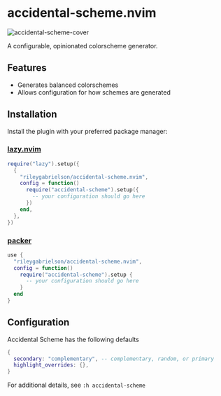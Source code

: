 # accidental-scheme.nvim

![accidental-scheme-cover](https://user-images.githubusercontent.com/65042525/217168433-8a303a74-8432-4bff-964d-40fed03b04fe.jpeg)

A configurable, opinionated colorscheme generator.

## Features

- Generates balanced colorschemes
- Allows configuration for how schemes are generated

## Installation

Install the plugin with your preferred package manager:

### [lazy.nvim](https://github.com/folke/lazy.nvim)

```lua
require("lazy").setup({
  {
    "rileygabrielson/accidental-scheme.nvim",
    config = function()
      require("accidental-scheme").setup({
        -- your configuration should go here
      })
    end,
  },
})
```

### [packer](https://github.com/wbthomason/packer.nvim)

```lua
use {
  "rileygabrielson/accidental-scheme.nvim",
  config = function()
    require("accidental-scheme").setup {
      -- your configuration should go here
    }
  end
}
```

## Configuration

Accidental Scheme has the following defaults

```lua
{
  secondary: "complementary", -- complementary, random, or primary
  highlight_overrides: {},
}
```

For additional details, see `:h accidental-scheme`
